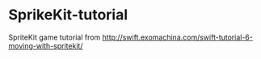 # SprikeKit-tutorial
SpriteKit game tutorial from http://swift.exomachina.com/swift-tutorial-6-moving-with-spritekit/
